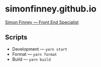 # simonfinney.github.io

[Simon Finney — Front End Specialist](simonfinney.github.io)

## Scripts

- Development — `yarn start`
- Format — `yarn format`
- Build — `yarn build`
